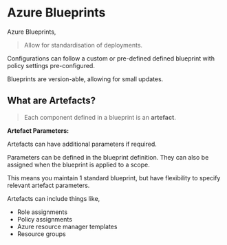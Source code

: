 
# Azure Blueprints

Azure Blueprints,
> Allow for standardisation of deployments.

Configurations can follow a custom or pre-defined defined blueprint with policy settings pre-configured.

Blueprints are version-able, allowing for small updates.

## What are Artefacts?

> Each component defined in a blueprint is an **artefact**.

**Artefact Parameters:**

Artefacts can have additional parameters if required.

Parameters can be defined in the blueprint definition. They can also be assigned when the blueprint is applied to a
scope.

This means you maintain 1 standard blueprint, but have flexibility to specify relevant artefact
parameters.

Artefacts can include things like,
- Role assignments
- Policy assignments
- Azure resource manager templates
- Resource groups
